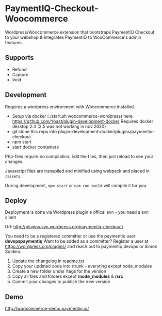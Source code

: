 # PaymentIQ-Checkout-Woocommerce

Wordpress/Woocommerce extension that bootstraps PaymentIQ Checkout to your webshop & integrates PaymentIQ to WooCommerce's admin features.

## Supports

* Refund
* Capture
* Void

## Development

Requires a wordpress environment with Woocommerce installed.

* Setup via docker (./start.sh woocommerce-wordpress) here: https://github.com/Yoast/plugin-development-docker Requires docker desktop 2.4 (2.5 was not working in nov 2020)
* git clone this repo into plugin-development-docker/plugins/paymentiq-checkout
* npm start
* start docker containers

Php-files require no compilation. Edit the files, then just reload to see your changes.

Javascript files are transpiled and minified using webpack and placed in `/assets`.

During development, `npm start` or `npm run build` will compile it for you.

## Deploy
Deployment is done via Wordpress plugin's offical svn - you need a svn client

Url: http://plugins.svn.wordpress.org/paymentiq-checkout/

You need to be a registered committer or use the paymentiq user: **devopspaymentiq**
Want to be added as a committer? Register a user at https://wordpress.org/plugins/ and reach out to paymentiq devops or Simon Solders.

1) Update the changelog in [readme.txt](https://github.com/devcode-git/PaymentIQ-Checkout-Plugin-Woocommerce/blob/main/readme.txt)
2) Copy your updated code into /trunk - everyting except node_modules
3) Create a new folder under /tags for the version
4) Copy all files and folders except **/node_modules** & **/src**
5) Commit your changes to publish the new version

## Demo

http://woocommerce-demo.paymentiq.io/
